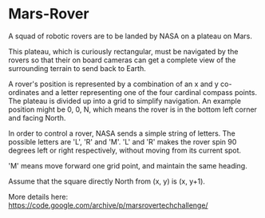# Mars-Rover

A squad of robotic rovers are to be landed by NASA on a plateau on Mars.

This plateau, which is curiously rectangular, must be navigated by the rovers so that their on board cameras can get a complete view of the surrounding terrain to send back to Earth.

A rover's position is represented by a combination of an x and y co-ordinates and a letter representing one of the four cardinal compass points. The plateau is divided up into a grid to simplify navigation. An example position might be 0, 0, N, which means the rover is in the bottom left corner and facing North.

In order to control a rover, NASA sends a simple string of letters. The possible letters are 'L', 'R' and 'M'. 'L' and 'R' makes the rover spin 90 degrees left or right respectively, without moving from its current spot.

'M' means move forward one grid point, and maintain the same heading.

Assume that the square directly North from (x, y) is (x, y+1).

More details here: https://code.google.com/archive/p/marsrovertechchallenge/
